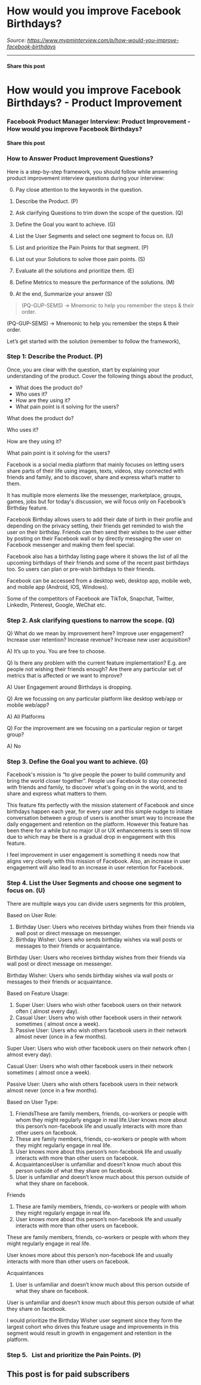 # How would you improve Facebook Birthdays?

*Source: https://www.mypminterview.com/p/how-would-you-improve-facebook-birthdays*

---

#### Share this post

# How would you improve Facebook Birthdays? - Product Improvement

### Facebook Product Manager Interview: Product Improvement - How would you improve Facebook Birthdays?

#### Share this post







### How to Answer Product Improvement Questions?



Here is a step-by-step framework, you should follow while answering product improvement interview questions during your interview:

0. Pay close attention to the keywords in the question.

1. Describe the Product. (P)

2. Ask clarifying Questions to trim down the scope of the question. (Q)

3. Define the Goal you want to achieve. (G)

4. List the User Segments and select one segment to focus on. (U)

5. List and prioritize the Pain Points for that segment. (P)

6. List out your Solutions to solve those pain points. (S)

7. Evaluate all the solutions and prioritize them. (E)

8. Define Metrics to measure the performance of the solutions. (M)

9. At the end, Summarize your answer (S)

> (PQ-GUP-SEMS) -> Mnemonic to help you remember the steps & their order.

(PQ-GUP-SEMS) -> Mnemonic to help you remember the steps & their order.

Let’s get started with the solution (remember to follow the framework),



### Step 1: Describe the Product. (P)



Once, you are clear with the question, start by explaining your understanding of the product. Cover the following things about the product,

* What does the product do?
* Who uses it?
* How are they using it?
* What pain point is it solving for the users?

What does the product do?

Who uses it?

How are they using it?

What pain point is it solving for the users?



Facebook is a social media platform that mainly focuses on letting users share parts of their life using images, texts, videos, stay connected with friends and family, and to discover, share and express what’s matter to them.

It has multiple more elements like the messenger, marketplace, groups, games, jobs but for today's discussion, we will focus only on Facebook’s Birthday feature.



Facebook Birthday allows users to add their date of birth in their profile and depending on the privacy setting, their friends get reminded to wish the user on their birthday. Friends can then send their wishes to the user either by posting on their Facebook wall or by directly messaging the user on Facebook messenger and making them feel special.

Facebook also has a birthday listing page where it shows the list of all the upcoming birthdays of their friends and some of the recent past birthdays too. So users can plan or pre-wish birthdays to their friends.

Facebook can be accessed from a desktop web, desktop app, mobile web, and mobile app (Android, IOS, Windows).

Some of the competitors of Facebook are TikTok, Snapchat, Twitter, LinkedIn, Pinterest, Google, WeChat etc.





### Step 2. Ask clarifying questions to narrow the scope. (Q)



Q) What do we mean by improvement here? Improve user engagement? Increase user retention? Increase revenue? Increase new user acquisition?

A) It’s up to you. You are free to choose.



Q) Is there any problem with the current feature implementation? E.g. are people not wishing their friends enough? Are there any particular set of metrics that is affected or we want to improve?

A) User Engagement around Birthdays is dropping.



Q) Are we focussing on any particular platform like desktop web/app or mobile web/app?

A) All Platforms



Q) For the improvement are we focusing on a particular region or target group?

A) No



### Step 3. Define the Goal you want to achieve. (G)



Facebook's mission is “to give people the power to build community and bring the world closer together”. People use Facebook to stay connected with friends and family, to discover what's going on in the world, and to share and express what matters to them.

This feature fits perfectly with the mission statement of Facebook and since birthdays happen each year, for every user and this simple nudge to initiate conversation between a group of users is another smart way to increase the daily engagement and retention on the platform. However this feature has been there for a while but no major UI or UX enhancements is seen till now due to which may be there is a gradual drop in engagement with this feature.

I feel improvement in user engagement is something it needs now that aligns very closely with this mission of Facebook. Also, an increase in user engagement will also lead to an increase in user retention for Facebook.





### Step 4. List the User Segments and choose one segment to focus on. (U)



There are multiple ways you can divide users segments for this problem,

Based on User Role:

1. Birthday User: Users who receives birthday wishes from their friends via wall post or direct message on messenger.
2. Birthday Wisher: Users who sends birthday wishes via wall posts or messages to their friends or acquaintance.

Birthday User: Users who receives birthday wishes from their friends via wall post or direct message on messenger.

Birthday Wisher: Users who sends birthday wishes via wall posts or messages to their friends or acquaintance.



Based on Feature Usage:

1. Super User: Users who wish other facebook users on their network often ( almost every day).
2. Casual User: Users who wish other facebook users in their network sometimes ( almost once a week).
3. Passive User: Users who wish others facebook users in their network almost never (once in a few months).

Super User: Users who wish other facebook users on their network often ( almost every day).

Casual User: Users who wish other facebook users in their network sometimes ( almost once a week).

Passive User: Users who wish others facebook users in their network almost never (once in a few months).

Based on User Type:

1. FriendsThese are family members, friends, co-workers or people with whom they might regularly engage in real life.User knows more about this person’s non-facebook life and usually interacts with more than other users on facebook.
2. These are family members, friends, co-workers or people with whom they might regularly engage in real life.
3. User knows more about this person’s non-facebook life and usually interacts with more than other users on facebook.
4. AcquaintancesUser is unfamiliar and doesn’t know much about this person outside of what they share on facebook.
5. User is unfamiliar and doesn’t know much about this person outside of what they share on facebook.

Friends

1. These are family members, friends, co-workers or people with whom they might regularly engage in real life.
2. User knows more about this person’s non-facebook life and usually interacts with more than other users on facebook.

These are family members, friends, co-workers or people with whom they might regularly engage in real life.

User knows more about this person’s non-facebook life and usually interacts with more than other users on facebook.

Acquaintances

1. User is unfamiliar and doesn’t know much about this person outside of what they share on facebook.

User is unfamiliar and doesn’t know much about this person outside of what they share on facebook.



I would prioritize the Birthday Wisher user segment since they form the largest cohort who drives this feature usage and improvements in this segment would result in growth in engagement and retention in the platform.

### Step 5.   List and prioritize the Pain Points. (P)

## This post is for paid subscribers


